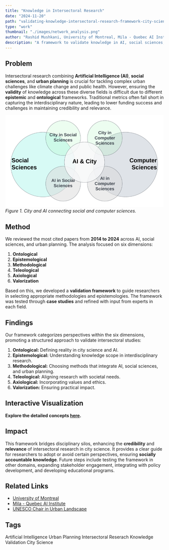 ```yaml
---
title: "Knowledge in Intersectoral Research"
date: "2024-11-20"
path: "validating-knowledge-intersectoral-research-framework-city-science"
type: "work"
thumbnail: "./images/network_analysis.png"
author: "Rashid Mushkani, University of Montreal, Mila - Quebec AI Institute"
description: "A framework to validate knowledge in AI, social sciences, and urban planning for credible city science."
---
```


## Problem

Intersectoral research combining **Artificial Intelligence (AI)**, **social sciences**, and **urban planning** is crucial for tackling complex urban challenges like climate change and public health. However, ensuring the **validity** of knowledge across these diverse fields is difficult due to different **epistemic** and **ontological** frameworks. Traditional metrics often fall short in capturing the interdisciplinary nature, leading to lower funding success and challenges in maintaining credibility and relevance.

![City and AI connecting social and computer sciences](./images/city_in_cs_sankey.png)
*Figure 1. City and AI connecting social and computer sciences.*


## Method

We reviewed the most cited papers from **2014 to 2024** across AI, social sciences, and urban planning. The analysis focused on six dimensions:
1. **Ontological**
2. **Epistemological**
3. **Methodological**
4. **Teleological**
5. **Axiological**
6. **Valorization**

Based on this, we developed a **validation framework** to guide researchers in selecting appropriate methodologies and epistemologies. The framework was tested through **case studies** and refined with input from experts in each field.

## Findings

Our framework categorizes perspectives within the six dimensions, promoting a structured approach to validate intersectoral studies:

1. **Ontological:** Defining reality in city science and AI.
2. **Epistemological:** Understanding knowledge scope in interdisciplinary research.
3. **Methodological:** Choosing methods that integrate AI, social sciences, and urban planning.
4. **Teleological:** Aligning research with societal needs.
5. **Axiological:** Incorporating values and ethics.
6. **Valorization:** Ensuring practical impact.


## Interactive Visualization
**Explore the detailed concepts [here](https://mid-spaces.github.io/landing-page/network.html).**

## Impact

This framework bridges disciplinary silos, enhancing the **credibility** and **relevance** of intersectoral research in city science. It provides a clear guide for researchers to adopt or avoid certain perspectives, ensuring **socially accountable knowledge**. Future steps include testing the framework in other domains, expanding stakeholder engagement, integrating with policy development, and developing educational programs.

## Related Links

- [University of Montreal](https://www.umontreal.ca/)
- [Mila - Quebec AI Institute](https://mila.quebec/en)
- [UNESCO Chair in Urban Landscape](https://unesco-studio.umontreal.ca/)

## Tags

<div class="tags">
  <span class="tag">Artificial Intelligence</span>
  <span class="tag">Urban Planning</span>
  <span class="tag">Intersectoral Reserach</span>
  <span class="tag">Knowledge Validation</span>
  <span class="tag">City Science</span>
</div>